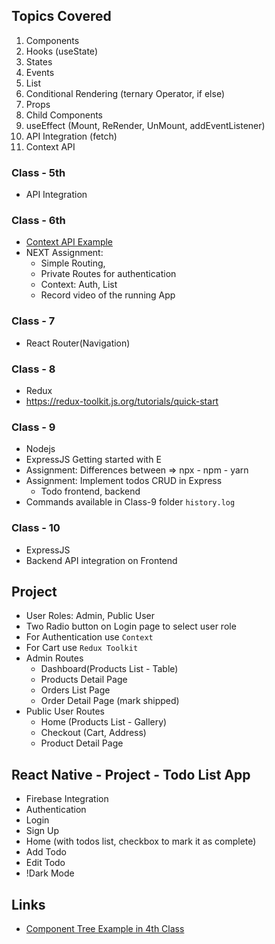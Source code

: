 ## Topics Covered

1. Components
1. Hooks (useState)
1. States
1. Events
1. List
1. Conditional Rendering (ternary Operator, if else)
1. Props
1. Child Components
1. useEffect (Mount, ReRender, UnMount, addEventListener)
1. API Integration (fetch)
1. Context API

### Class - 5th

- API Integration

### Class - 6th

- [Context API Example](class-6-5-March-react/README.md)
- NEXT Assignment:
  - Simple Routing,
  - Private Routes for authentication
  - Context: Auth, List
  - Record video of the running App

### Class - 7

- React Router(Navigation)

### Class - 8

- Redux
- https://redux-toolkit.js.org/tutorials/quick-start

### Class - 9

- Nodejs
- ExpressJS Getting started with E
- Assignment: Differences between => npx - npm - yarn
- Assignment: Implement todos CRUD in Express
    - Todo frontend, backend 
- Commands available in Class-9 folder `history.log`

### Class - 10

- ExpressJS
- Backend API integration on Frontend

## Project

- User Roles: Admin, Public User
- Two Radio button on Login page to select user role
- For Authentication use `Context`
- For Cart use `Redux Toolkit`
- Admin Routes
  - Dashboard(Products List - Table)
  - Products Detail Page
  - Orders List Page
  - Order Detail Page (mark shipped)
- Public User Routes
  - Home (Products List - Gallery)
  - Checkout (Cart, Address)
  - Product Detail Page

## React Native - Project - Todo List App

  - Firebase Integration
  - Authentication
  - Login
  - Sign Up
  - Home (with todos list, checkbox to mark it as complete) 
  - Add Todo
  - Edit Todo
  - !Dark Mode



## Links

- [Component Tree Example in 4th Class](https://miro.medium.com/max/1400/1*kV4ng8E7dD-Z6gsWsKPCDg.png)
